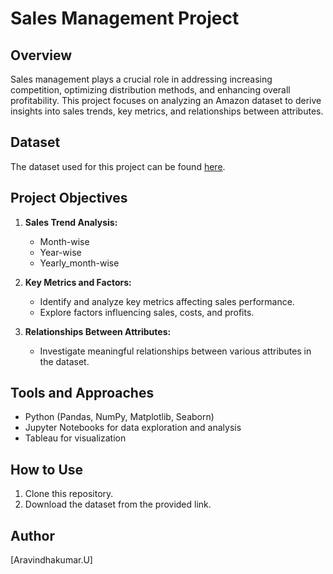 # Sales Management Project

## Overview
Sales management plays a crucial role in addressing increasing competition, optimizing distribution methods, and enhancing overall profitability. This project focuses on analyzing an Amazon dataset to derive insights into sales trends, key metrics, and relationships between attributes.

## Dataset
The dataset used for this project can be found [here]([(https://drive.google.com/file/d/10sofXyF6NjwN6ngLyFfiPI-CUDpeqaN_/view?usp=share_link)]).

## Project Objectives
1. **Sales Trend Analysis:**
   - Month-wise
   - Year-wise
   - Yearly_month-wise

2. **Key Metrics and Factors:**
   - Identify and analyze key metrics affecting sales performance.
   - Explore factors influencing sales, costs, and profits.

3. **Relationships Between Attributes:**
   - Investigate meaningful relationships between various attributes in the dataset.

## Tools and Approaches
- Python (Pandas, NumPy, Matplotlib, Seaborn)
- Jupyter Notebooks for data exploration and analysis
- Tableau for visualization

## How to Use
1. Clone this repository.
2. Download the dataset from the provided link.


## Author
[Aravindhakumar.U]
